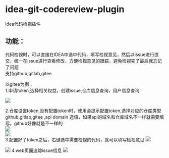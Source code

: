 # idea-git-codereview-plugin
idea代码检视插件

## 功能：
代码检视时，可以直接在IDEA中选中代码，填写检视意见，然后以issue进行提交，统一在issue进行查看修改，方便检视意见的跟踪，避免检视完了最后就忘记了问题  
支持github,gitlab,gitee  

以gitee为例：  
1.申请token,选择相关权益，创建issue,仓库信息查询，用户信息查询

<img src="https://gitee.com/bluedarkni/images/raw/master/codereview-guide/token.png"/>  

2.仓库设置token,没有配置token时，使用会提示配置token,选择对应的仓库类型 github,gitlab,gitee  ,api domain 选填，如果api的域名和仓库域名不一样就需要填写。github好像就是不一样的  
<img src="https://gitee.com/bluedarkni/images/raw/master/codereview-guide/use1.png"/>    
<img src="https://gitee.com/bluedarkni/images/raw/master/codereview-guide/token_set.png"/>    
3.配置好了token之后，右键选中需要检视的代码，就可以填写检视意见
<img src="https://gitee.com/bluedarkni/images/raw/master/codereview-guide/issue1.png"/>  

<img src="https://gitee.com/bluedarkni/images/raw/master/codereview-guide/issue2.png"/>  
4.web页面追踪issue信息
<img src="https://gitee.com/bluedarkni/images/raw/master/codereview-guide/issue3.png"/>    


